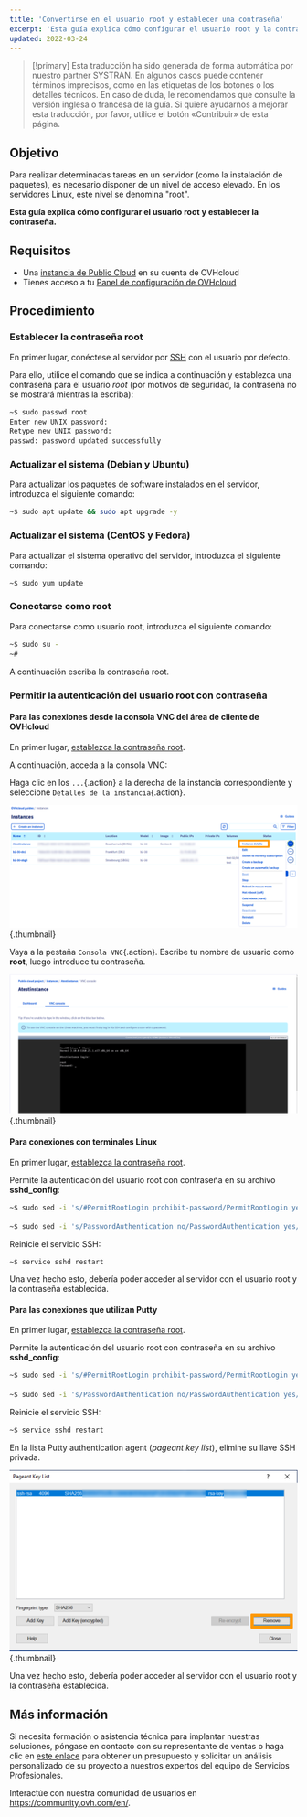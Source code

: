 ```yaml
---
title: 'Convertirse en el usuario root y establecer una contraseña'
excerpt: 'Esta guía explica cómo configurar el usuario root y la contraseña de la cuenta root'
updated: 2022-03-24
---
```


> [!primary]
> Esta traducción ha sido generada de forma automática por nuestro partner SYSTRAN. En algunos casos puede contener términos imprecisos, como en las etiquetas de los botones o los detalles técnicos. En caso de duda, le recomendamos que consulte la versión inglesa o francesa de la guía. Si quiere ayudarnos a mejorar esta traducción, por favor, utilice el botón «Contribuir» de esta página.
>

## Objetivo

Para realizar determinadas tareas en un servidor (como la instalación de paquetes), es necesario disponer de un nivel de acceso elevado. En los servidores Linux, este nivel se denomina "root".

**Esta guía explica cómo configurar el usuario root y establecer la contraseña.**

## Requisitos

- Una [instancia de Public Cloud](/pages/platform/public-cloud/public-cloud-first-steps#3-crear-una-instancia) en su cuenta de OVHcloud
- Tienes acceso a tu [Panel de configuración de OVHcloud](https://ca.ovh.com/auth/?action=gotomanager&from=https://www.ovh.com/world/&ovhSubsidiary=ws)

## Procedimiento

### Establecer la contraseña root <a name="settingtherootpassword"></a>

En primer lugar, conéctese al servidor por [SSH](/pages/platform/public-cloud/public-cloud-first-steps#4-conectarse-a-una-instancia) con el usuario por defecto.

Para ello, utilice el comando que se indica a continuación y establezca una contraseña para el usuario *root* (por motivos de seguridad, la contraseña no se mostrará mientras la escriba):

```bash
~$ sudo passwd root
Enter new UNIX password:
Retype new UNIX password:
passwd: password updated successfully 
```

### Actualizar el sistema (Debian y Ubuntu)

Para actualizar los paquetes de software instalados en el servidor, introduzca el siguiente comando:

```bash
~$ sudo apt update && sudo apt upgrade -y
```

### Actualizar el sistema (CentOS y Fedora)

Para actualizar el sistema operativo del servidor, introduzca el siguiente comando:

```bash
~$ sudo yum update
```

### Conectarse como root

Para conectarse como usuario root, introduzca el siguiente comando:

```bash
~$ sudo su -
~#
```

A continuación escriba la contraseña root.

### Permitir la autenticación del usuario root con contraseña

#### Para las conexiones desde la consola VNC del área de cliente de OVHcloud

En primer lugar, [establezca la contraseña root](#settingtherootpassword).

A continuación, acceda a la consola VNC:

Haga clic en los `...`{.action} a la derecha de la instancia correspondiente y seleccione `Detalles de la instancia`{.action}. 

![access instance](images/instancedetails.png){.thumbnail} 

Vaya a la pestaña `Consola VNC`{.action}. Escribe tu nombre de usuario como **root**, luego introduce tu contraseña.

![vnc](images/vnc.png){.thumbnail} 

#### Para conexiones con terminales Linux

En primer lugar, [establezca la contraseña root](#settingtherootpassword).

Permite la autenticación del usuario root con contraseña en su archivo **sshd_config**:

```bash
~$ sudo sed -i 's/#PermitRootLogin prohibit-password/PermitRootLogin yes/g' /etc/ssh/sshd_config

~$ sudo sed -i 's/PasswordAuthentication no/PasswordAuthentication yes/g' /etc/ssh/sshd_config
```

Reinicie el servicio SSH:

```
~$ service sshd restart
```

Una vez hecho esto, debería poder acceder al servidor con el usuario root y la contraseña establecida.

#### Para las conexiones que utilizan Putty

En primer lugar, [establezca la contraseña root](#settingtherootpassword).

Permite la autenticación del usuario root con contraseña en su archivo **sshd_config**:

```bash
~$ sudo sed -i 's/#PermitRootLogin prohibit-password/PermitRootLogin yes/g' /etc/ssh/sshd_config

~$ sudo sed -i 's/PasswordAuthentication no/PasswordAuthentication yes/g' /etc/ssh/sshd_config
```

Reinicie el servicio SSH:

```bash
~$ service sshd restart
```

En la lista Putty authentication agent (*pageant key list*), elimine su llave SSH privada.

![remove private key](images/pageantkeylist.png){.thumbnail}

Una vez hecho esto, debería poder acceder al servidor con el usuario root y la contraseña establecida.

## Más información

Si necesita formación o asistencia técnica para implantar nuestras soluciones, póngase en contacto con su representante de ventas o haga clic en [este enlace](https://www.ovhcloud.com/es/professional-services/) para obtener un presupuesto y solicitar un análisis personalizado de su proyecto a nuestros expertos del equipo de Servicios Profesionales.

Interactúe con nuestra comunidad de usuarios en <https://community.ovh.com/en/>.